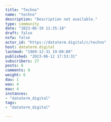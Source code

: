 ```yaml
---
title: "Techno" 
name: "techno"
description: "Description not available."
type: community
date: "2023-06-19 11:35:18"
draft: false
nsfw: false
actor_id: "https://dataterm.digital/c/techno"
host: dataterm.digital
lastmod: "1969-12-31 19:00:00"
published: "2023-06-12 17:53:31"
subscribers: 27
posts: 6
comments: 0
weight: 6
dau: 1
wau: 4
mau: 4
instances:
- "dataterm_digital"
tags: 
- "dataterm_digital"

---
```

